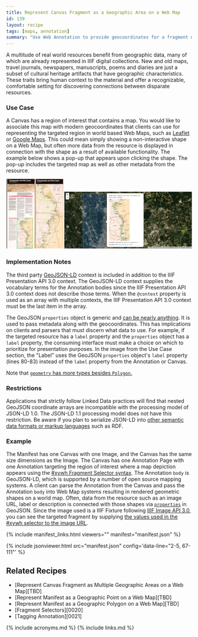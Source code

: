 ```yaml
---
title: Represent Canvas Fragment as a Geographic Area on a Web Map
id: 139
layout: recipe
tags: [maps, annotation]
summary: "Use Web Annotation to provide geocoordinates for a fragment of an IIIF Presentation API 3.0 Canvas."
---
```


A multitude of real world resources benefit from geographic data, many of which are already represented in IIIF digital collections. New and old maps, travel journals, newspapers, manuscripts, poems and diaries are just a subset of cultural heritage artifacts that have geographic characteristics. These traits bring human context to the material and offer a recognizable, comfortable setting for discovering connections between disparate resources.

### Use Case 
A Canvas has a region of interest that contains a map. You would like to associate this map with modern geocoordinates that clients can use for representing the targeted region in world based Web Maps, such as [Leaflet](https://leafletjs.com/examples/geojson/) or [Google Maps](https://developers.google.com/maps/documentation/javascript/importing_data). This could mean simply showing a non-interactive shape on a Web Map, but often more data from the resource is displayed in connection with the shape as a result of available functionality. The example below shows a pop-up that appears upon clicking the shape. The pop-up includes the targeted map as well as other metadata from the resource.

<p style="text-align: center;">
	<a class="imageLink" target="_blank" href="https://fixtures.iiif.io/info.html?file=/images/loc/chesapeake_map/88695674.jpg"><img id="orig" onclick="" style="max-width: 11em;" src="./images/piece2.png" /></a>
	<img id="leaf" onclick="showBigImage()" style="max-height: 11em; max-width: 100%;" src="./images/leaflet_example.png" />
</p>

### Implementation Notes
The third party [GeoJSON-LD](https://geojson.org/geojson-ld/) context is included in addition to the IIIF Presentation API 3.0 context. The GeoJSON-LD context supplies the vocabulary terms for the Annotation bodies since the IIIF Presentation API 3.0 context does not describe those terms. When the `@context` property is used as an array with multiple contexts, the IIIF Presentation API 3.0 context must be the last item in the array.

The GeoJSON `properties` object is generic and [can be nearly anything](https://tools.ietf.org/html/rfc7946#section-3.2). It is used to pass metadata along with the geocoordinates. This has implications on clients and parsers that must discern what data to use. For example, if the targeted resource has a `label` property and the `properties` object has a `label` property, the consuming interface must make a choice on which to prioritize for presentation purposes. In the image from the Use Case section, the "Label" uses the GeoJSON `properties` object's `label` property (lines 80-83) instead of the `label` property from the Annotation or Canvas.

Note that [`geometry` has more types besides `Polygon`.](https://tools.ietf.org/html/rfc7946#section-3.1)

### Restrictions
Applications that strictly follow Linked Data practices will find that nested GeoJSON coordinate arrays are incompatible with the processing model of JSON-LD 1.0. The JSON-LD 1.1 processing model does not have this restriction. Be aware if you plan to serialize JSON-LD into [other semantic data formats or markup languages](https://www.w3.org/TR/json-ld11/#relationship-to-other-linked-data-formats) such as RDF.  

### Example
The Manifest has one Canvas with one Image, and the Canvas has the same size dimensions as the Image. The Canvas has one Annotation Page with one Annotation targeting the region of interest where a map depiction appears using the [#xywh Fragment Selector syntax](https://www.w3.org/TR/annotation-model/#fragment-selector). The Annotation `body` is GeoJSON-LD, which is supported by a number of open source mapping systems. A client can parse the Annotation from the Canvas and pass the Annotation `body` into Web Map systems resulting in rendered geometric shapes on a world map. Often, data from the resource such as an image URL, label or description is connected with those shapes via [`properties`](https://tools.ietf.org/html/rfc7946#section-3.2) in GeoJSON. Since the image used is a IIIF Fixture following [IIIF Image API 3.0](https://iiif.io/api/image/3.0/), you can see the targeted fragment by supplying [the values used in the #xywh selector to the image URL](https://iiif.io/api/image/3.0/example/reference/43153e2ec7531f14dd1c9b2fc401678a-88695674/920,3600,1510,3000/max/0/default.jpg).   

{% include manifest_links.html viewers="" manifest="manifest.json" %}

{% include jsonviewer.html src="manifest.json" config='data-line="2-5, 67-111"' %}

## Related Recipes
* [Represent Canvas Fragment as Multiple Geographic Areas on a Web Map][TBD]
* [Represent Manifest as a Geographic Point on a Web Map][TBD]
* [Represent Manifest as a Geographic Polygon on a Web Map][TBD]
* [Fragment Selectors][0020]
* [Tagging Annotation][0021]

{% include acronyms.md %}
{% include links.md %}

<div id="bigImage">
	<h4 style="color:white;"> Click Image to Close </h4>
	<img onclick="hideBigImage()" style="max-height: 100%; max-width: 100%;" src="./images/leaflet_example.png" />
</div>

<style>
	#bigImage{
		position: fixed;
		top: 0;
		left : 0;
		height : 100em;
		width: 100%;
		background-color: rgba(0,0,0,.8);
		display:none;
		text-align: center;
		padding-top: 4px;
	}
	img{
		cursor: pointer;
	}
	.imagelink{
	    display: inline-block;
    	text-decoration: none !important;
    	border-bottom: none !important;
	}
	.imagelink:focus{
    	outline: none !important;
	}
</style>

<script type="text/javascript">
	function showBigImage(){
		document.getElementById("bigImage").style.display = "block"
	}
	function hideBigImage(){
		document.getElementById("bigImage").style.display = "none"
	}
</script>
